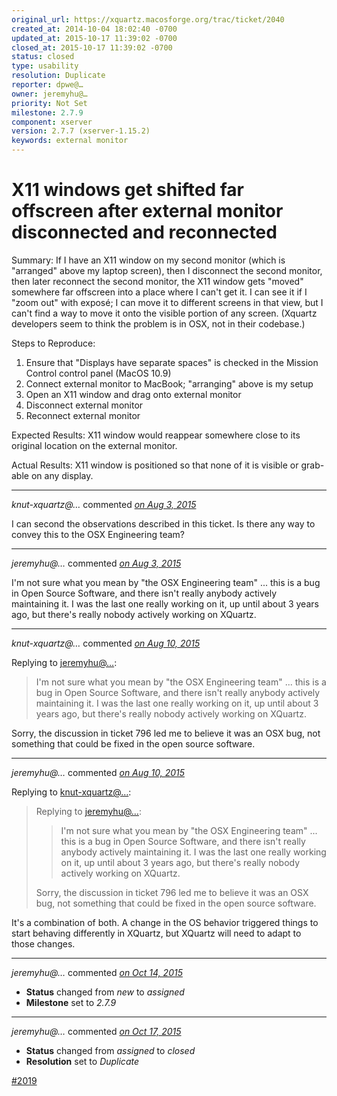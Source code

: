 ```yaml
---
original_url: https://xquartz.macosforge.org/trac/ticket/2040
created_at: 2014-10-04 18:02:40 -0700
updated_at: 2015-10-17 11:39:02 -0700
closed_at: 2015-10-17 11:39:02 -0700
status: closed
type: usability
resolution: Duplicate
reporter: dpwe@…
owner: jeremyhu@…
priority: Not Set
milestone: 2.7.9
component: xserver
version: 2.7.7 (xserver-1.15.2)
keywords: external monitor
---
```


X11 windows get shifted far offscreen after external monitor disconnected and reconnected
=========================================================================================


Summary:
If I have an X11 window on my second monitor (which is "arranged" above my laptop screen), then I disconnect the second monitor, then later reconnect the second monitor, the X11 window gets "moved" somewhere far offscreen into a place where I can't get it. I can see it if I "zoom out" with exposé; I can move it to different screens in that view, but I can't find a way to move it onto the visible portion of any screen. (Xquartz developers seem to think the problem is in OSX, not in their codebase.)

Steps to Reproduce:

1.  Ensure that "Displays have separate spaces" is checked in the Mission Control control panel (MacOS 10.9)
2.  Connect external monitor to MacBook; "arranging" above is my setup
3.  Open an X11 window and drag onto external monitor
4.  Disconnect external monitor
5.  Reconnect external monitor

Expected Results:
X11 window would reappear somewhere close to its original location on the external monitor.

Actual Results:
X11 window is positioned so that none of it is visible or grab-able on any display.



---

*knut-xquartz@…* commented *[on Aug 3, 2015](https://xquartz.macosforge.org/trac/ticket/2040#comment:365 "August 3, 2015 at 5:29 PM PDT")*

I can second the observations described in this ticket. Is there any way to convey this to the OSX Engineering team?



---

*jeremyhu@…* commented *[on Aug 3, 2015](https://xquartz.macosforge.org/trac/ticket/2040#comment:366 "August 3, 2015 at 8:19 PM PDT")*

I'm not sure what you mean by "the OSX Engineering team" ... this is a bug in Open Source Software, and there isn't really anybody actively maintaining it. I was the last one really working on it, up until about 3 years ago, but there's really nobody actively working on XQuartz.



---

*knut-xquartz@…* commented *[on Aug 10, 2015](https://xquartz.macosforge.org/trac/ticket/2040#comment:383 "August 10, 2015 at 7:35 PM PDT")*

Replying to [jeremyhu@…](https://xquartz.macosforge.org/trac/ticket/2040#comment:366):

> I'm not sure what you mean by "the OSX Engineering team" ... this is a bug in Open Source Software, and there isn't really anybody actively maintaining it. I was the last one really working on it, up until about 3 years ago, but there's really nobody actively working on XQuartz.

Sorry, the discussion in ticket 796 led me to believe it was an OSX bug, not something that could be fixed in the open source software.



---

*jeremyhu@…* commented *[on Aug 10, 2015](https://xquartz.macosforge.org/trac/ticket/2040#comment:386 "August 10, 2015 at 11:21 PM PDT")*

Replying to [knut-xquartz@…](https://xquartz.macosforge.org/trac/ticket/2040#comment:383):

> Replying to [jeremyhu@…](https://xquartz.macosforge.org/trac/ticket/2040#comment:366):
>
> > I'm not sure what you mean by "the OSX Engineering team" ... this is a bug in Open Source Software, and there isn't really anybody actively maintaining it. I was the last one really working on it, up until about 3 years ago, but there's really nobody actively working on XQuartz.
>
> Sorry, the discussion in ticket 796 led me to believe it was an OSX bug, not something that could be fixed in the open source software.

It's a combination of both. A change in the OS behavior triggered things to start behaving differently in XQuartz, but XQuartz will need to adapt to those changes.



---

*jeremyhu@…* commented *[on Oct 14, 2015](https://xquartz.macosforge.org/trac/ticket/2040#comment:439 "October 14, 2015 at 6:09 PM PDT")*

-   **Status** changed from *new* to *assigned*
-   **Milestone** set to *2.7.9*



---

*jeremyhu@…* commented *[on Oct 17, 2015](https://xquartz.macosforge.org/trac/ticket/2040#comment:440 "October 17, 2015 at 11:39 AM PDT")*

-   **Status** changed from *assigned* to *closed*
-   **Resolution** set to *Duplicate*

[\#⁠2019](https://xquartz.macosforge.org/trac/ticket/2019)



